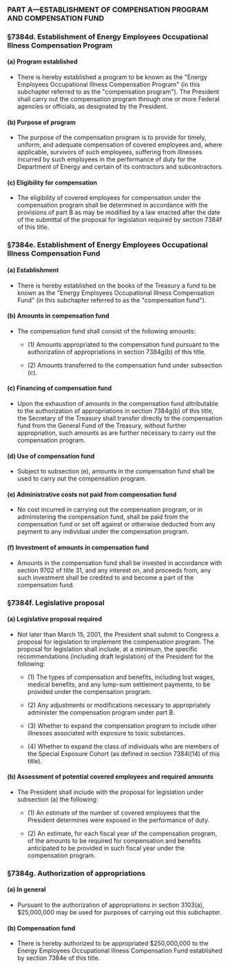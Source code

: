 ### PART A—ESTABLISHMENT OF COMPENSATION PROGRAM AND COMPENSATION FUND

### §7384d. Establishment of Energy Employees Occupational Illness Compensation Program
#### (a) Program established
* There is hereby established a program to be known as the "Energy Employees Occupational Illness Compensation Program" (in this subchapter referred to as the "compensation program"). The President shall carry out the compensation program through one or more Federal agencies or officials, as designated by the President.

#### (b) Purpose of program
* The purpose of the compensation program is to provide for timely, uniform, and adequate compensation of covered employees and, where applicable, survivors of such employees, suffering from illnesses incurred by such employees in the performance of duty for the Department of Energy and certain of its contractors and subcontractors.

#### (c) Eligibility for compensation
* The eligibility of covered employees for compensation under the compensation program shall be determined in accordance with the provisions of part B as may be modified by a law enacted after the date of the submittal of the proposal for legislation required by section 7384f of this title.

### §7384e. Establishment of Energy Employees Occupational Illness Compensation Fund
#### (a) Establishment
* There is hereby established on the books of the Treasury a fund to be known as the "Energy Employees Occupational Illness Compensation Fund" (in this subchapter referred to as the "compensation fund").

#### (b) Amounts in compensation fund
* The compensation fund shall consist of the following amounts:

  * (1) Amounts appropriated to the compensation fund pursuant to the authorization of appropriations in section 7384g(b) of this title.

  * (2) Amounts transferred to the compensation fund under subsection (c).

#### (c) Financing of compensation fund
* Upon the exhaustion of amounts in the compensation fund attributable to the authorization of appropriations in section 7384g(b) of this title, the Secretary of the Treasury shall transfer directly to the compensation fund from the General Fund of the Treasury, without further appropriation, such amounts as are further necessary to carry out the compensation program.

#### (d) Use of compensation fund
* Subject to subsection (e), amounts in the compensation fund shall be used to carry out the compensation program.

#### (e) Administrative costs not paid from compensation fund
* No cost incurred in carrying out the compensation program, or in administering the compensation fund, shall be paid from the compensation fund or set off against or otherwise deducted from any payment to any individual under the compensation program.

#### (f) Investment of amounts in compensation fund
* Amounts in the compensation fund shall be invested in accordance with section 9702 of title 31, and any interest on, and proceeds from, any such investment shall be credited to and become a part of the compensation fund.

### §7384f. Legislative proposal
#### (a) Legislative proposal required
* Not later than March 15, 2001, the President shall submit to Congress a proposal for legislation to implement the compensation program. The proposal for legislation shall include, at a minimum, the specific recommendations (including draft legislation) of the President for the following:

  * (1) The types of compensation and benefits, including lost wages, medical benefits, and any lump-sum settlement payments, to be provided under the compensation program.

  * (2) Any adjustments or modifications necessary to appropriately administer the compensation program under part B.

  * (3) Whether to expand the compensation program to include other illnesses associated with exposure to toxic substances.

  * (4) Whether to expand the class of individuals who are members of the Special Exposure Cohort (as defined in section 7384l(14) of this title).

#### (b) Assessment of potential covered employees and required amounts
* The President shall include with the proposal for legislation under subsection (a) the following:

  * (1) An estimate of the number of covered employees that the President determines were exposed in the performance of duty.

  * (2) An estimate, for each fiscal year of the compensation program, of the amounts to be required for compensation and benefits anticipated to be provided in such fiscal year under the compensation program.

### §7384g. Authorization of appropriations
#### (a) In general
* Pursuant to the authorization of appropriations in section 3103(a), $25,000,000 may be used for purposes of carrying out this subchapter.

#### (b) Compensation fund
* There is hereby authorized to be appropriated $250,000,000 to the Energy Employees Occupational Illness Compensation Fund established by section 7384e of this title.